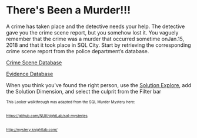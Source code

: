 # There's Been a Murder!!!

A crime has taken place and the detective needs your help. The detective gave you the crime scene report, but you somehow lost it. You vaguely remember that the crime was a ​murder​ that occurred sometime on ​Jan.15, 2018​ and that it took place in ​SQL City​. Start by retrieving the corresponding crime scene report from the police department’s database.

<a href="https://saleseng.dev.looker.com/explore/sql_murder_mystery/crime_scene_report">Crime Scene Database</a>

<a href="https://saleseng.dev.looker.com/explore/sql_murder_mystery/person">Evidence Database</a>

When you think you've found the right person, use the <a href="https://saleseng.dev.looker.com/explore/sql_murder_mystery/solution">Solution Explore</a>, add the Solution Dimension, and select the culprit from the Filter bar

<font size="1"> This Looker walkthrough was adapted from the SQL Murder Mystery here:

<br>https://github.com/NUKnightLab/sql-mysteries

<br>http://mystery.knightlab.com/
</font>
